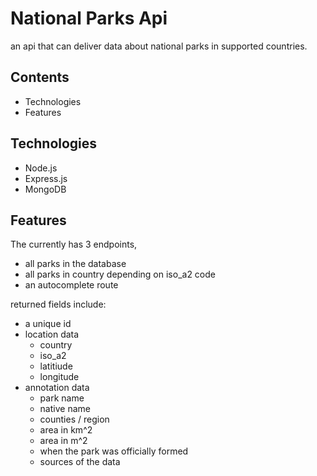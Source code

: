 # National Parks Api
an api that can deliver data about national parks in supported countries.

## Contents
- Technologies
- Features

## Technologies
- Node.js
- Express.js
- MongoDB

## Features
The currently has 3 endpoints,
  - all parks in the database
  - all parks in country depending on iso_a2 code
  - an autocomplete route

returned fields include:
  - a unique id
  - location data 
    - country
    - iso_a2
    - latitiude
    - longitude
  - annotation data
    - park name
    - native name
    - counties / region
    - area in km^2
    - area in m^2
    - when the park was officially formed
    - sources of the data
